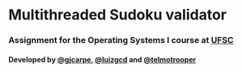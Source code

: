 # Multithreaded Sudoku validator
### Assignment for the Operating Systems I course at [UFSC](http://ufsc.br/)
#### Developed by [@gjcarpe](https://github.com/gjcarpe), [@luizgcd](https://github.com/luizgcd) and [@telmotrooper](https://github.com/telmotrooper)
